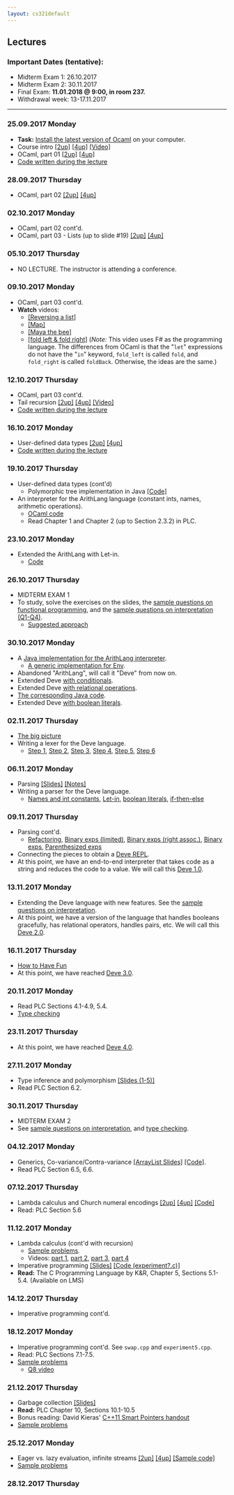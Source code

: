 ```yaml
---
layout: cs321default
---
```


## Lectures
### Important Dates (tentative):
* Midterm Exam 1: 26.10.2017
* Midterm Exam 2: 30.11.2017
* Final Exam: **11.01.2018 @ 9:00, in room 237.**
* Withdrawal week: 13-17.11.2017 

---

### 25.09.2017 Monday
* **Task:** [Install the latest version of Ocaml](installing_ocaml.html) on your computer.
* Course intro
  [[2up]](lectures/01_intro-2up.pdf)
  [[4up]](lectures/01_intro-4up.pdf)
  [[Video]](https://vimeo.com/182668506)
* OCaml, part 01
  [[2up]](lectures/ocaml_01-2up.pdf)
  [[4up]](lectures/ocaml_01-4up.pdf)
* [Code written during the lecture](https://github.com/aktemur/cs321/blob/master/lecture_notes/)


### 28.09.2017 Thursday
* OCaml, part 02
  [[2up]](lectures/ocaml_02-2up.pdf)
  [[4up]](lectures/ocaml_02-4up.pdf)

### 02.10.2017 Monday
* OCaml, part 02 cont'd.
* OCaml, part 03 - Lists (up to slide #19)
  [[2up]](lectures/ocaml_03-2up.pdf)
  [[4up]](lectures/ocaml_03-4up.pdf)

### 05.10.2017 Thursday
* NO LECTURE. The instructor is attending a conference.

### 09.10.2017 Monday
* OCaml, part 03 cont'd.
* **Watch** videos:
  - [[Reversing a list]](https://vimeo.com/108644234)
  - [[Map]](https://vimeo.com/108644606)
  - [[Maya the bee]](https://vimeo.com/109113767)
  - [[fold left & fold right]](https://vimeo.com/108647491)
    (_Note:_ This video uses F# as the programming language.
    The differences from OCaml is that the "`let`" expressions do not have
    the "`in`" keyword,
    `fold_left` is called `fold`, and `fold_right` is called `foldBack`.
    Otherwise, the ideas are the same.)

### 12.10.2017 Thursday
* OCaml, part 03 cont'd.
* Tail recursion
  [[2up]](lectures/ocaml_04-2up.pdf)
  [[4up]](lectures/ocaml_04-4up.pdf)
  [[Video]](https://vimeo.com/109811607)
* [Code written during the lecture](https://github.com/aktemur/cs321/blob/master/lecture_notes/)

### 16.10.2017 Monday
* User-defined data types
  [[2up]](lectures/ocaml_05-2up.pdf)
  [[4up]](lectures/ocaml_05-4up.pdf)
* [Code written during the lecture](https://github.com/aktemur/cs321/blob/master/lecture_notes/)

### 19.10.2017 Thursday
* User-defined data types (cont'd)
  - Polymorphic tree implementation in Java [[Code]](https://github.com/aktemur/cs321/blob/master/lecture_notes/)
* An interpreter for the ArithLang language
  (constant ints, names, arithmetic operations).
  - [OCaml code](https://github.com/aktemur/cs321/tree/905d8e3b3e539322486f274466a9c84b98de30a9/ArithLang)
  - Read Chapter 1 and Chapter 2 (up to Section 2.3.2) in PLC.

### 23.10.2017 Monday
* Extended the ArithLang with Let-in.
  - [Code](https://github.com/aktemur/cs321/commit/e36e1e4e91c70b774670d0e64184eabbca869cd5)

### 26.10.2017 Thursday
* MIDTERM EXAM 1
* To study, solve the exercises on the slides,
  the [sample questions on functional programming](https://github.com/aktemur/cs321/tree/master/sampleProblems/functionalProgramming), and
  the [sample questions on interpretation (Q1-Q4)](https://github.com/aktemur/cs321/tree/master/sampleProblems/interpretation).
   - [Suggested approach](https://vimeo.com/185644967)

### 30.10.2017 Monday
* A [Java implementation for the ArithLang interpreter](https://github.com/aktemur/cs321/commit/d05417e03ac6e6287f659b586134b9fcd4261bbf).
  - [A generic implementation for Env](https://github.com/aktemur/cs321/commit/090b4ad82958c3cce69bf4990b167a684475278a).
* Abandoned "ArithLang", will call it "Deve" from now on.
* Extended Deve [with conditionals](https://github.com/aktemur/cs321/commit/49b7cc956a92bb3892ea3ee1a55560a7d7b94d5a).
* Extended Deve [with relational operations](https://github.com/aktemur/cs321/commit/f6312a791fefd81f157c833b11ce509cfe0a941c).
* [The corresponding Java code](https://github.com/aktemur/cs321/commit/64f57b49af80d4992b408dec5e4f7ec03d5304c5).
* Extended Deve [with boolean literals](https://github.com/aktemur/cs321/commit/3cb5c146773e581211c34e52f834d9297a212714).

### 02.11.2017 Thursday
* [The big picture](lectures/bigPicture.pdf)
* Writing a lexer for the Deve language.
  - [Step 1](https://github.com/aktemur/cs321/commit/10ba2b68aa47981242892d0405fb9e22d29197f4),
    [Step 2](https://github.com/aktemur/cs321/commit/c6808365ab94e74363178ba6b2fb2db29cc94376),
    [Step 3](https://github.com/aktemur/cs321/commit/9e3dd2877c1e1a176cec79b0710da3550bd5b8ef),
    [Step 4](https://github.com/aktemur/cs321/commit/3e1d3f70c6fb0520c469598d3e9a7375becbfe96),
    [Step 5](https://github.com/aktemur/cs321/commit/6881dcabb9892342a61e2b1221eb2bc9aad03b44),
    [Step 6](https://github.com/aktemur/cs321/commit/b319c09c4873367fbf1326978a5939dda60424c8)

### 06.11.2017 Monday
* Parsing [[Slides]](lectures/parsing_slides.pdf) [[Notes]](lectures/parsing_notes.pdf)
* Writing a parser for the Deve language.
  - [Names and int constants](https://github.com/aktemur/cs321/commit/c55607edd84f0d49760fd7cfc32f905741ca5cd5),
    [Let-in](https://github.com/aktemur/cs321/commit/2883904b98353e93eca8cb9768be66dbf641a1fd),
    [boolean literals](https://github.com/aktemur/cs321/commit/d45eec20aa402e9d3dd490c56cccaad54db5d4ad),
    [if-then-else](https://github.com/aktemur/cs321/commit/e586bb07dc2d5a720bcc68be72ece982d27f22bb)

### 09.11.2017 Thursday
* Parsing cont'd.
  - [Refactoring](https://github.com/aktemur/cs321/commit/cf516d520d7676cfb2a89f51c0693141b18d7b21),
    [Binary exps (limited)](https://github.com/aktemur/cs321/commit/edd7fffe58cea6777ee0ede8674cd968e7a8d610),
    [Binary exps (right assoc.)](https://github.com/aktemur/cs321/commit/ab830c54d18d9abb5ba00492372f3ba780ee7cf8),
    [Binary exps](https://github.com/aktemur/cs321/commit/e9c6e105d3b633d1293880839af19a518c8113d3),
    [Parenthesized exps](https://github.com/aktemur/cs321/commit/169f3724c665db8708771eb6fcfec74cfbbd3d1b)
* Connecting the pieces to obtain a [Deve REPL](https://github.com/aktemur/cs321/commit/acd8eb5eea3a7679551997071925ec1f8083f610).
* At this point, we have an end-to-end interpreter that takes
  code as a string and reduces the code to a value.
  We will call this [Deve 1.0](https://github.com/aktemur/cs321/tree/master/Deve-1.0).

### 13.11.2017 Monday
* Extending the Deve language with new features.
  See the [sample questions on interpretation](https://github.com/aktemur/cs321/tree/master/sampleProblems/interpretation).
* At this point, we have a version of the language
  that handles booleans gracefully,
  has relational operators,
  handles pairs, etc.
  We will call this [Deve 2.0](https://github.com/aktemur/cs321/tree/master/Deve-2.0).

### 16.11.2017 Thursday
* [How to Have Fun](lectures/howToHaveFun.pdf)
* At this point, we have reached
  [Deve 3.0](https://github.com/aktemur/cs321/tree/master/Deve-3.0).

### 20.11.2017 Monday
* Read PLC Sections 4.1-4.9, 5.4.
* [Type checking](lectures/typeChecking.pdf)

### 23.11.2017 Thursday
* At this point, we have reached
  [Deve 4.0](https://github.com/aktemur/cs321/tree/master/Deve-4.0).

### 27.11.2017 Monday
* Type inference and polymorphism
  [[Slides (1-5)]](lectures/lecture05.pdf)
* Read PLC Section 6.2.

### 30.11.2017 Thursday
* MIDTERM EXAM 2
* See [sample questions on interpretation](https://github.com/aktemur/cs321/tree/master/sampleProblems/interpretation),
  and [type checking](https://github.com/aktemur/cs321/tree/master/sampleProblems/typeChecking).

### 04.12.2017 Monday
* Generics, Co-variance/Contra-variance 
  [[ArrayList Slides]](lectures/ArrayList.pdf)
  [[Code]](https://github.com/aktemur/cs321/tree/master/Variance).
* Read PLC Section 6.5, 6.6.

### 07.12.2017 Thursday
* Lambda calculus and Church numeral encodings
  [[2up]](lectures/07_lambda-2up.pdf)
  [[4up]](lectures/07_lambda-4up.pdf)
  [[Code]](https://github.com/aktemur/cs321/tree/master/Lambda)
* Read: PLC Section 5.6

### 11.12.2017 Monday
* Lambda calculus (cont'd with recursion)
   - [Sample problems](https://github.com/aktemur/cs321/tree/master/sampleProblems/lambdaCalculus).
   - Videos: [part 1](https://vimeo.com/250076161), [part 2](https://vimeo.com/250078355),
   [part 3](https://vimeo.com/250079704), [part 4](https://vimeo.com/250079905)
* Imperative programming
    [[Slides]](lectures/lecture06.pdf)
    [[Code (experiment?.c)]](https://github.com/aktemur/cs321/blob/master/lecture_notes/)
* **Read:** The C Programming Language by K&R, Chapter 5, Sections 5.1-5.4.
    (Available on LMS)

### 14.12.2017 Thursday
* Imperative programming cont'd.

### 18.12.2017 Monday
* Imperative programming cont'd.
  See `swap.cpp` and `experiment5.cpp`.
* Read: PLC Sections 7.1-7.5.
* [Sample problems](https://github.com/aktemur/cs321/tree/master/sampleProblems/imperativeProgramming)
   - [Q8 video](https://vimeo.com/250293259)

### 21.12.2017 Thursday
*   Garbage collection [[Slides]](lectures/garbageCollection.pdf)
*   **Read:** PLC Chapter 10, Sections 10.1-10.5
*   Bonus reading: David Kieras' [C++11 Smart Pointers handout](lectures/C++11_smart_ptrs.pdf)
*   [Sample problems](https://github.com/aktemur/cs321/tree/master/sampleProblems/garbageCollection)

### 25.12.2017 Monday
*   Eager vs. lazy evaluation, infinite streams
    [[2up]](lectures/eager_vs_lazy-2up.pdf)
    [[4up]](lectures/eager_vs_lazy-4up.pdf)
    [[Sample code]](https://github.com/aktemur/cs321/tree/master/streams)
*   [Sample problems](https://github.com/aktemur/cs321/tree/master/sampleProblems/streams)

### 28.12.2017 Thursday


